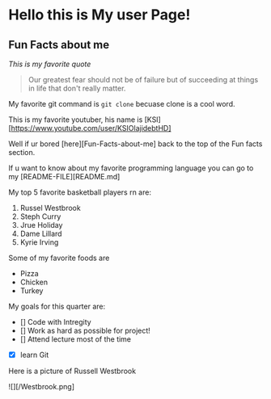 # **Hello this is My user Page!**


## Fun Facts about me

*This is my favorite quote*

> Our greatest fear should not be of failure but of succeeding at things in life that don't really matter.

My favorite git command is `git clone` becuase clone is a cool word. 

This is my favorite youtuber, his name is [KSI][https://www.youtube.com/user/KSIOlajidebtHD]

Well if ur bored [here][Fun-Facts-about-me] back to the top of the Fun facts section.

If u want to know about my favorite programming language you can go to my [README-FILE][README.md]

My top 5 favorite basketball players rn are:

1. Russel Westbrook
2. Steph Curry
3. Jrue Holiday
4. Dame Lillard
5. Kyrie Irving

Some of my favorite foods are 

- Pizza
- Chicken
- Turkey


My goals for this quarter are:
- [] Code with Intregity
- [] Work as hard as possible for project!
- [] Attend lecture most of the time
- [x] learn Git


Here is a picture of Russell Westbrook

![][/Westbrook.png]
